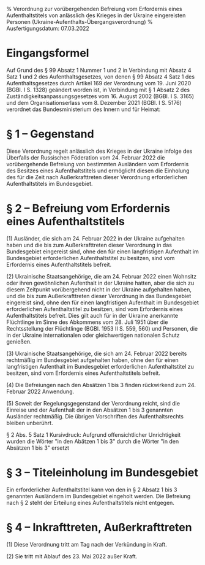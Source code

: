 % Verordnung zur vorübergehenden Befreiung vom Erfordernis eines Aufenthaltstitels von anlässlich des Krieges in der Ukraine eingereisten Personen  (Ukraine-Aufenthalts-Übergangsverordnung)
% Ausfertigungsdatum: 07.03.2022
 
# Eingangsformel

Auf Grund des § 99 Absatz 1 Nummer 1 und 2 in Verbindung mit Absatz 4 Satz 1 und 2 des Aufenthaltsgesetzes, von denen § 99 Absatz 4 Satz 1 des Aufenthaltsgesetzes durch Artikel 169 der Verordnung vom 19. Juni 2020 (BGBl. I S. 1328) geändert worden ist, in Verbindung mit § 1 Absatz 2 des Zuständigkeitsanpassungsgesetzes vom 16. August 2002 (BGBl. I S. 3165) und dem Organisationserlass vom 8. Dezember 2021 (BGBl. I S. 5176) verordnet das Bundesministerium des Innern und für Heimat:

# § 1 – Gegenstand

Diese Verordnung regelt anlässlich des Krieges in der Ukraine infolge des Überfalls der Russischen Föderation vom 24. Februar 2022 die vorübergehende Befreiung von bestimmten Ausländern vom Erfordernis des Besitzes eines Aufenthaltstitels und ermöglicht diesen die Einholung des für die Zeit nach Außerkrafttreten dieser Verordnung erforderlichen Aufenthaltstitels im Bundesgebiet.

# § 2 – Befreiung vom Erfordernis eines Aufenthaltstitels

(1) Ausländer, die sich am 24. Februar 2022 in der Ukraine aufgehalten haben und die bis zum Außerkrafttreten dieser Verordnung in das Bundesgebiet eingereist sind, ohne den für einen langfristigen Aufenthalt im Bundesgebiet erforderlichen Aufenthaltstitel zu besitzen, sind vom Erfordernis eines Aufenthaltstitels befreit.

(2) Ukrainische Staatsangehörige, die am 24. Februar 2022 einen Wohnsitz oder ihren gewöhnlichen Aufenthalt in der Ukraine hatten, aber die sich zu diesem Zeitpunkt vorübergehend nicht in der Ukraine aufgehalten haben, und die bis zum Außerkrafttreten dieser Verordnung in das Bundesgebiet eingereist sind, ohne den für einen langfristigen Aufenthalt im Bundesgebiet erforderlichen Aufenthaltstitel zu besitzen, sind vom Erfordernis eines Aufenthaltstitels befreit. Dies gilt auch für in der Ukraine anerkannte Flüchtlinge im Sinne des Abkommens vom 28. Juli 1951 über die Rechtsstellung der Flüchtlinge (BGBl. 1953 II S. 559, 560) und Personen, die in der Ukraine internationalen oder gleichwertigen nationalen Schutz genießen.

(3) Ukrainische Staatsangehörige, die sich am 24. Februar 2022 bereits rechtmäßig im Bundesgebiet aufgehalten haben, ohne den für einen langfristigen Aufenthalt im Bundesgebiet erforderlichen Aufenthaltstitel zu besitzen, sind vom Erfordernis eines Aufenthaltstitels befreit.

(4) Die Befreiungen nach den Absätzen 1 bis 3 finden rückwirkend zum 24. Februar 2022 Anwendung.

(5) Soweit der Regelungsgegenstand der Verordnung reicht, sind die Einreise und der Aufenthalt der in den Absätzen 1 bis 3 genannten Ausländer rechtmäßig. Die übrigen Vorschriften des Aufenthaltsrechts bleiben unberührt.

§ 2 Abs. 5 Satz 1 Kursivdruck: Aufgrund offensichtlicher Unrichtigkeit wurden die Wörter "in den Abätzen 1 bis 3" durch die Wörter "in den Absätzen 1 bis 3" ersetzt

# § 3 – Titeleinholung im Bundesgebiet

Ein erforderlicher Aufenthaltstitel kann von den in § 2 Absatz 1 bis 3 genannten Ausländern im Bundesgebiet eingeholt werden. Die Befreiung nach § 2 steht der Erteilung eines Aufenthaltstitels nicht entgegen.

# § 4 – Inkrafttreten, Außerkrafttreten

(1) Diese Verordnung tritt am Tag nach der Verkündung in Kraft.

(2) Sie tritt mit Ablauf des 23. Mai 2022 außer Kraft.

